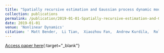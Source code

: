 ```yaml
---
title: "Spatially recursive estimation and Gaussian process dynamic models of bat flapping flight"
collection: publications
permalink: /publication/2019-01-01-Spatially-recursive-estimation-and-Gaussian-process-dynamic-models-of-bat-flapping-flight
date: 2019-01-01
venue: 'Nonlinear Dynamics'
citation: ' Matt Bender,  Li Tian,  Xiaozhou Fan,  Andrew Kurdila,  Rolf Muller, &quot;Spatially recursive estimation and Gaussian process dynamic models of bat flapping flight.&quot; Nonlinear Dynamics, 2019.'
---
```

[Access paper here](http://xiaozhoufan.github.io/files/2019_J_Bender_Spatially_recursive_estimation_and_Gaussian_process_dynamic_models_of_bat_flapping_flight.pdf){:target="_blank"}
